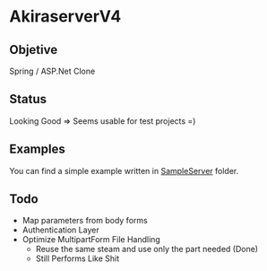 # AkiraserverV4

## Objetive

Spring / ASP.Net Clone

## Status

Looking Good => Seems usable for test projects =)

## Examples

You can find a simple example written in [SampleServer](https://github.com/insomnyawolf/AkiraserverV4/tree/master/SampleServer) folder.

## Todo

* Map parameters from body forms
* Authentication Layer
* Optimize MultipartForm File Handling
  * Reuse the same steam and use only the part needed (Done)
  * Still Performs Like Shit
